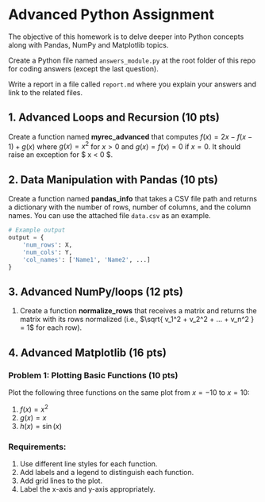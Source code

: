 # Advanced Python Assignment

The objective of this homework is to delve deeper into Python concepts along with Pandas, NumPy and Matplotlib topics.

Create a Python file named `answers_module.py` at the root folder of this repo for coding answers (except the last question).

Write a report in a file called `report.md` where you explain your answers and link to the related files.

## 1. Advanced Loops and Recursion (10 pts)

Create a function named **myrec_advanced** that computes $f(x) = 2x - f(x-1) + g(x)$ where $g(x) = x^2$ 
for $x > 0$ and $g(x) = f(x) = 0$ if $x = 0$. It should raise an exception for $ x < 0 $.

## 2. Data Manipulation with Pandas (10 pts)

Create a function named **pandas_info** that takes a CSV file path and returns a dictionary with the number 
of rows, number of columns, and the column names. You can use the attached file `data.csv` as an example.

```python
# Example output
output = {
    'num_rows': X,
    'num_cols': Y,
    'col_names': ['Name1', 'Name2', ...]
}
```

## 3. Advanced NumPy/loops (12 pts)

1. Create a function **normalize_rows** that receives a matrix and returns the matrix with its rows normalized (i.e., $\sqrt{ v_1^2 + v_2^2 +  ... + v_n^2 } = 1$ for each row).

## 4. Advanced Matplotlib (16 pts)

### Problem 1: Plotting Basic Functions (10 pts)

Plot the following three functions on the same plot from $x = -10$ to $x = 10$:

1. $f(x) = x^2$
2. $g(x) = x$
3. $h(x) = \sin(x)$

### Requirements:

1. Use different line styles for each function.
2. Add labels and a legend to distinguish each function.
3. Add grid lines to the plot.
4. Label the x-axis and y-axis appropriately.